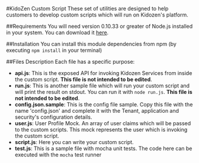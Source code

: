 #KidoZen Custom Script
These set of utilities are designed to help customers to develop custom scripts which will run on Kidozen's platform.

##Requirements
You will need version 0.10.33 or greater of Node.js installed in your system. You can download it [here](http://nodejs.org/download/).

##Installation
You can install this module dependencies from npm (by executing `npm install` in your terminal)

##Files Description
Each file has a specific purpose:

* **api.js**: This is the exposed API for invoking Kidozen Services from inside the custom script. **This file is not intended to be edited**.
* **run.js**: This is another sample file which will run your custom script and will print the result on stdout. You can run it with `node run.js`. **This file is not intended to be edited**.
* **config.json.sample**: This is the config file sample. Copy this file with the name 'config.json' and complete it with the Tenant, application and security's configuration details.
* **user.js**: User Profile Mock. An array of user claims which will be passed to the custom scripts. This mock represents the user which is invoking the custom script.
* **script.js**: Here you can write your custom script. 
* **test.js**: This is a sample file with mocha unit tests. The code here can be executed with the `mocha` test runner
